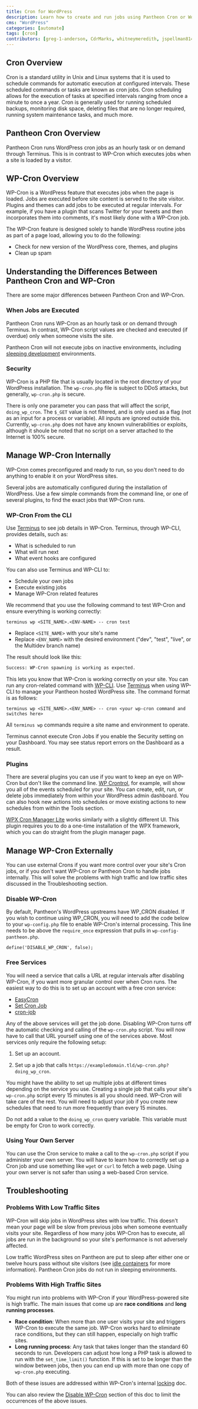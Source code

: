 ```yaml
---
title: Cron for WordPress
description: Learn how to create and run jobs using Pantheon Cron or WordPress's WP-Cron feature on your Pantheon site.
cms: "WordPress"
categories: [automate]
tags: [cron]
contributors: [greg-1-anderson, CdrMarks, whitneymeredith, jspellman814]
---
```


## Cron Overview

Cron is a standard utility in Unix and Linux systems that it is used to schedule commands for automatic execution at configured intervals. These scheduled commands or tasks are known as cron jobs. Cron scheduling allows for the execution of tasks at specified intervals ranging from once a minute to once a year. Cron is generally used for running scheduled backups, monitoring disk space, deleting files that are no longer required, running system maintenance tasks, and much more. 

## Pantheon Cron Overview

Pantheon Cron runs WordPress cron jobs as an hourly task or on demand through Terminus. This is in contrast to WP-Cron which executes jobs when a site is loaded by a visitor. 

## WP-Cron Overview

WP-Cron is a WordPress feature that executes jobs when the page is loaded. Jobs are executed before site content is served to the site visitor. Plugins and themes can add jobs to be executed at regular intervals. For example, if you have a plugin that scans Twitter for your tweets and then incorporates them into comments, it's most likely done with a WP-Cron job.

The WP-Cron feature is designed solely to handle WordPress routine jobs as part of a page load, allowing you to do the following:

 - Check for new version of the WordPress core, themes, and plugins
 - Clean up spam

## Understanding the Differences Between Pantheon Cron and WP-Cron

There are some major differences between Pantheon Cron and WP-Cron.

### When Jobs are Executed

Pantheon Cron runs WP-Cron as an hourly task or on demand through Terminus. In contrast, WP-Cron script values are checked and executed (if overdue) only when someone visits the site.

<Alert title="Note" type="info">

Pantheon Cron will not execute jobs on inactive environments, including [sleeping development](/application-containers#idle-containers) environments.

</Alert>

### Security

WP-Cron is a PHP file that is usually located in the root directory of your WordPress installation. The `wp-cron.php` file is subject to DDoS attacks, but generally, `wp-cron.php` is secure. 

There is only one parameter you can pass that will affect the script, `doing_wp_cron`. The `$_GET` value is not filtered, and is only used as a flag (not as an input for a process or variable). All inputs are ignored outside this. Currently, `wp-cron.php` does not have any known vulnerabilities or exploits, although it shoule be noted that no script on a server attached to the Internet is 100% secure.

## Manage WP-Cron Internally

WP-Cron comes preconfigured and ready to run, so you don't need to do anything to enable it on your WordPress sites.

Several jobs are automatically configured during the installation of WordPress. Use a few simple commands from the command line, or one of several plugins, to find the exact jobs that WP-Cron runs.

### WP-Cron From the CLI

Use [Terminus](/terminus) to see job details in WP-Cron. Terminus, through WP-CLI, provides details, such as:

 - What is scheduled to run
 - What will run next
 - What event hooks are configured

You can also use Terminus and WP-CLI to:

 - Schedule your own jobs
 - Execute existing jobs
 - Manage WP-Cron related features

We recommend that you use the following command to test WP-Cron and ensure everything is working correctly:

```bash{promptUser: user}
terminus wp <SITE_NAME>.<ENV-NAME> -- cron test
```
* Replace `<SITE_NAME>` with your site's name
* Replace `<ENV_NAME>` with the desired environment ("dev", "test", "live", or the Multidev branch name) 

The result should look like this:

```bash
Success: WP-Cron spawning is working as expected.
```

This lets you know that WP-Cron is working correctly on your site. You can run any cron-related command with [WP-CLI](https://developer.wordpress.org/cli/commands/cron/ "wp-cli web site"). Use [Terminus](/terminus) when using WP-CLI to manage your Pantheon hosted WordPress site. The command format is as follows:

```bash{promptUser: user}
terminus wp <SITE_NAME>.<ENV_NAME> -- cron <your wp-cron command and switches here>
```

All `terminus wp` commands require a site name and environment to operate.

<Alert title="Note" type="info">

Terminus cannot execute Cron Jobs if you enable the Security setting on your Dashboard. You may see status report errors on the Dashboard as a result.

</Alert>

### Plugins

There are several plugins you can use if you want to keep an eye on WP-Cron but don't like the command line. [WP Crontrol](https://wordpress.org/plugins/wp-crontrol/screenshots/ "WP Crontrol page on wordpress.org"), for example, will show you all of the events scheduled for your site. You can create, edit, run, or delete jobs immediately from within your WordPress admin dashboard. You can also hook new actions into schedules or move existing actions to new schedules from within the Tools section.

[WPX Cron Manager Lite](https://wordpress.org/plugins/wpx-cron-manager-light/ "WPX Cron Manager Lite") works similarly with a slightly different UI. This plugin requires you to do a one-time installation of the WPX framework, which you can do straight from the plugin manager page.

## Manage WP-Cron Externally

You can use external Crons if you want more control over your site's Cron jobs, or if you don't want WP-Cron or Pantheon Cron to handle jobs internally. This will solve the problems with high traffic and low traffic sites discussed in the Troubleshooting section.

### Disable WP-Cron

By default, Pantheon's WordPress upstreams have WP_CRON disabled. If you wish to continue using WP_CRON, you will need to add the code below to your `wp-config.php` file to enable WP-Cron's internal processing. This line needs to be above the `require_once` expression that pulls in `wp-config-pantheon.php`.

```php:title=wp-config.php
define('DISABLE_WP_CRON', false);
```

### Free Services

You will need a service that calls a URL at regular intervals after disabling WP-Cron, if you want more granular control over when Cron runs. The easiest way to do this is to set up an account with a free cron service:

- [EasyCron](https://www.easycron.com/)
- [Set Cron Job](https://www.setcronjob.com/)
- [cron-job](https://cron-job.org/en/)

Any of the above services will get the job done. Disabling WP-Cron turns off the automatic checking and calling of the `wp-cron.php` script. You will now have to call that URL yourself using one of the services above. Most services only require the following setup:

1. Set up an account.

1. Set up a job that calls `https://exampledomain.tld/wp-cron.php?doing_wp_cron`.

You might have the ability to set up multiple jobs at different times depending on the service you use. Creating a single job that calls your site's `wp-cron.php` script every 15 minutes is all you should need. WP-Cron will take care of the rest. You will need to adjust your job if you create new schedules that need to run more frequently than every 15 minutes.

<Alert title="Note" type="info">

Do not add a value to the `doing_wp_cron` query variable. This variable must be empty for Cron to work correctly.

</Alert>

### Using Your Own Server

 You can use the Cron service to make a call to the `wp-cron.php` script if you administer your own server. You will have to learn how to correctly set up a Cron job and use something like `wget` or `curl` to fetch a web page. Using your own server is not safer than using a web-based Cron service.
 
## Troubleshooting 

### Problems With Low Traffic Sites

WP-Cron will skip jobs in WordPress sites with low traffic. This doesn't mean your page will be slow from previous jobs when someone eventually visits your site. Regardless of how many jobs WP-Cron has to execute, all jobs are run in the background so your site's performance is not adversely affected.

Low traffic WordPress sites on Pantheon are put to sleep after either one or twelve hours pass without site visitors (see [idle containers](/application-containers#idle-containers) for more information). Pantheon Cron jobs do not run in sleeping environments. 

### Problems With High Traffic Sites

 You might run into problems with WP-Cron if your WordPress-powered site is high traffic. The main issues that come up are **race conditions** and **long running processes**.

- **Race condition**: When more than one user visits your site and triggers WP-Cron to execute the same job. WP-Cron works hard to eliminate race conditions, but they can still happen, especially on high traffic sites.
- **Long running process**: Any task that takes longer than the standard 60 seconds to run. Developers can adjust how long a PHP task is allowed to run with the `set_time_limit()` function. If this is set to be longer than the window between jobs, then you can end up with more than one copy of `wp-cron.php` executing.

Both of these issues are addressed within WP-Cron's internal [locking](https://core.trac.wordpress.org/browser/tags/4.1.1/src/wp-includes/cron.php#L231) doc. 

You can also review the [Disable WP-Cron](###disable-wp-cron) section of this doc to limit the occurrences of the above issues.
